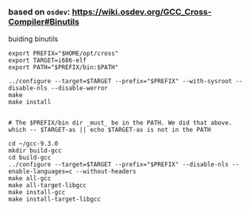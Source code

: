 

### based on `osdev`: https://wiki.osdev.org/GCC_Cross-Compiler#Binutils

buiding binutils

```
export PREFIX="$HOME/opt/cross"
export TARGET=i686-elf
export PATH="$PREFIX/bin:$PATH"

../configure --target=$TARGET --prefix="$PREFIX" --with-sysroot --disable-nls --disable-werror
make
make install

 
# The $PREFIX/bin dir _must_ be in the PATH. We did that above.
which -- $TARGET-as || echo $TARGET-as is not in the PATH

cd ~/gcc-9.3.0
mkdir build-gcc
cd build-gcc
../configure --target=$TARGET --prefix="$PREFIX" --disable-nls --enable-languages=c --without-headers
make all-gcc
make all-target-libgcc
make install-gcc
make install-target-libgcc
```